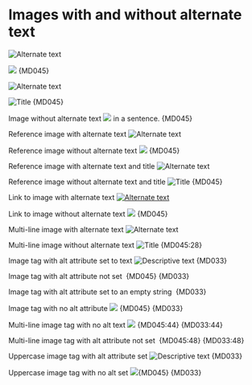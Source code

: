 # Images with and without alternate text

![Alternate text](image.jpg)

![](image.jpg) {MD045}

![Alternate text](image.jpg "Title")

![](image.jpg "Title") {MD045}

Image without alternate text ![](image.jpg) in a sentence. {MD045}

Reference image with alternate text ![Alternate text][notitle]

Reference image without alternate text ![][notitle] {MD045}

Reference image with alternate text and title ![Alternate text][title]

Reference image without alternate text and title ![][title] {MD045}

Link to image with alternate text [![Alternate text](image.jpg)](image.jpg)

Link to image without alternate text [![](image.jpg)](image.jpg) {MD045}

Multi-line image with alternate text ![Alternate text](image.jpg "Title"
)

Multi-line image without alternate text ![](image.jpg "Title"
) {MD045:28}

Image tag with alt attribute set to text
<img src="image.png" alt="Descriptive text"> {MD033}

Image tag with alt attribute not set
<img src="image.png" alt> {MD045} {MD033}

Image tag with alt attribute set to an empty string
<img src="image.png" alt=""> {MD033}

Image tag with no alt attribute
<img src="image.png"> {MD045} {MD033}

Multi-line image tag with no alt text
<img
  src="image.png"> {MD045:44} {MD033:44}

Multi-line image tag with alt attribute not set
<img
  alt
  src="image.png"> {MD045:48} {MD033:48}

Uppercase image tag with alt attribute set
<IMG SRC="cat.png" ALT="Descriptive text"> {MD033}

Uppercase image tag with no alt set
<IMG SRC="cat.png">{MD045} {MD033}

[notitle]: image.jpg
[title]: image.jpg "Title"
